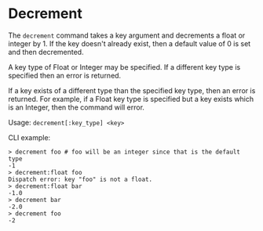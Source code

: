 # Decrement

The `decrement` command takes a key argument and decrements a float or integer
by 1. If the key doesn't already exist, then a default value of 0 is set and
then decremented.

A key type of Float or Integer may be specified. If a different key type is
specified then an error is returned.

If a key exists of a different type than the specified key type, then an error
is returned. For example, if a Float key type is specified but a key exists
which is an Integer, then the command will error.

Usage: `decrement[:key_type] <key>`

CLI example:

```
> decrement foo # foo will be an integer since that is the default type
-1
> decrement:float foo
Dispatch error: key "foo" is not a float.
> decrement:float bar
-1.0
> decrement bar
-2.0
> decrement foo
-2
```
